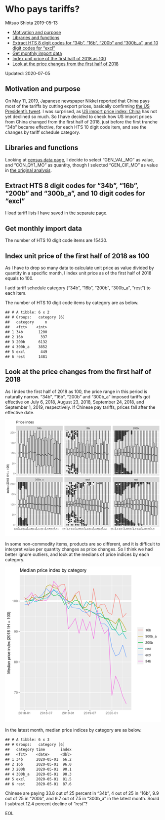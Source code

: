 Who pays tariffs?
================
Mitsuo Shiota
2019-05-13

  - [Motivation and purpose](#motivation-and-purpose)
  - [Libraries and functions](#libraries-and-functions)
  - [Extract HTS 8 digit codes for “34b”, “16b”, “200b” and “300b\_a”,
    and 10 digit codes for
    “excl”](#extract-hts-8-digit-codes-for-34b-16b-200b-and-300b_a-and-10-digit-codes-for-excl)
  - [Get monthly import data](#get-monthly-import-data)
  - [Index unit price of the first half of 2018 as
    100](#index-unit-price-of-the-first-half-of-2018-as-100)
  - [Look at the price changes from the first half of
    2018](#look-at-the-price-changes-from-the-first-half-of-2018)

Updated: 2020-07-05

## Motivation and purpose

On May 11, 2019, Japanese newspaper Nikkei reported that China pays most
of the tariffs by cutting export prices, basically confirming [the US
President’s
tweet](https://twitter.com/realDonaldTrump/status/1126815126584266753).
I was surprised, as [US import price index:
China](https://fred.stlouisfed.org/series/CHNTOT) has not yet declined
so much. So I have decided to check how US import prices from China
changed from the first half of 2018, just before the first tranche “34b”
became effective, for each HTS 10 digit code item, and see the changes
by tariff schedule category.

## Libraries and functions

Looking at [census data
page](https://api.census.gov/data/timeseries/intltrade/imports/hs/variables.html),
I decide to select “GEN\_VAL\_MO” as value, and “CON\_QY1\_MO” as
quantity, though I selected “GEN\_CIF\_MO” as value in [the original
analysis](README.md).

## Extract HTS 8 digit codes for “34b”, “16b”, “200b” and “300b\_a”, and 10 digit codes for “excl”

I load tariff lists I have saved in [the separate
page](Extract-hts-from-USTR.md).

## Get monthly import data

The number of HTS 10 digit code items are 15430.

## Index unit price of the first half of 2018 as 100

As I have to drop so many data to calculate unit price as value divided
by quantity in a specific month, I index unit price as of the first half
of 2018 equals to 100.

I add tariff schedule category (“34b”, “16b”, “200b”, “300b\_a”, “rest”)
to each item.

The number of HTS 10 digit code items by category are as below.

    ## # A tibble: 6 x 2
    ## # Groups:   category [6]
    ##   category     n
    ##   <fct>    <int>
    ## 1 34b       1200
    ## 2 16b        337
    ## 3 200b      6132
    ## 4 300b_a    3852
    ## 5 excl       449
    ## 6 rest      1481

## Look at the price changes from the first half of 2018

As I index the first half of 2018 as 100, the price range in this period
is naturally narrow. “34b”, “16b”, “200b” and “300b\_a” imposed tariffs
got effective on July 6, 2018, August 23, 2018, September 24, 2018, and
September 1, 2019, respectively. If Chinese pay tariffs, prices fall
after the effective date.

![](Who-pays_files/figure-gfm/boxplot-1.png)<!-- -->

In some non-commodity items, products are so different, and it is
difficult to interpret value per quantity changes as price changes. So I
think we had better ignore outliers, and look at the medians of price
indices by each category.

![](Who-pays_files/figure-gfm/line_chart-1.png)<!-- -->

In the latest month, median price indices by category are as below.

    ## # A tibble: 6 x 3
    ## # Groups:   category [6]
    ##   category time       index
    ##   <fct>    <date>     <dbl>
    ## 1 34b      2020-05-01  66.2
    ## 2 16b      2020-05-01  96.0
    ## 3 200b     2020-05-01  90.1
    ## 4 300b_a   2020-05-01  90.3
    ## 5 excl     2020-05-01  81.5
    ## 6 rest     2020-05-01  87.6

Chinese are paying 33.8 out of 25 percent in “34b”, 4 out of 25 in
“16b”, 9.9 out of 25 in “200b”, and 9.7 out of 7.5 in “300b\_a” in
the latest month. Sould I subtract 12.4 percent decline of “rest”?

EOL
